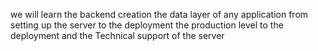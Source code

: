 we will learn the backend creation the data layer of any application from setting up the server to the deployment the production level to the deployment and the Technical support of the server
